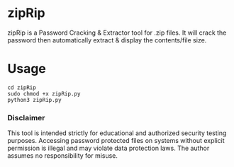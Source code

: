 # zipRip  
zipRip is a Password Cracking & Extractor tool for .zip files. It will crack the password then automatically extract & display the contents/file size.  

# Usage  
```
cd zipRip
sudo chmod +x zipRip.py
python3 zipRip.py
```

### Disclaimer

This tool is intended strictly for educational and authorized security testing purposes. Accessing password protected files on systems without explicit permission is illegal and may violate data protection laws. The author assumes no responsibility for misuse.
